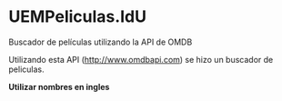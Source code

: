 # UEMPeliculas.IdU
Buscador de películas utilizando la API de OMDB

Utilizando esta API (http://www.omdbapi.com) se hizo un buscador de peliculas.

**Utilizar nombres en ingles**

